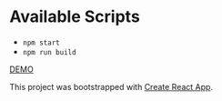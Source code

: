 
# Available Scripts

- `npm start`
- `npm run build`

[DEMO](https://nithinbiliya.github.io/express-path-tester/)

This project was bootstrapped with [Create React App](https://github.com/facebook/create-react-app).
